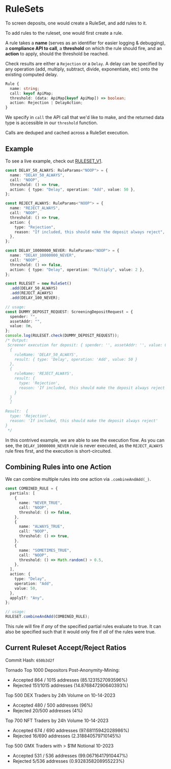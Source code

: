 # RuleSets

To screen deposits, one would create a RuleSet, and add rules to it.

To add rules to the ruleset, one would first create a rule.

A rule takes a **name** (serves as an identifier for easier logging & debugging), a **compliance API to call**, a **threshold** on which the rule should fire, and an **action** to apply, should the threshold be reached.

Check results are either a `Rejection` or a `Delay`. A delay can be specified by any operation (add, multiply, subtract, divide, exponentiate, etc) onto the existing computed delay.

```typescript
Rule {
  name: string;
  call: keyof ApiMap;
  threshold: (data: ApiMap[keyof ApiMap]) => boolean;
  action: Rejection | DelayAction;
}
```

We specify in `call` the API call that we'd like to make, and the returned data type is accessible in our `threshold` function.

Calls are deduped and cached across a RuleSet execution.

## Example

To see a live example, check out [RULESET_V1](./v1/RULESET_V1.ts).

```typescript
const DELAY_50_ALWAYS: RuleParams<"NOOP"> = {
  name: "DELAY_50_ALWAYS",
  call: "NOOP",
  threshold: () => true,
  action: { type: "Delay", operation: "Add", value: 50 },
};

const REJECT_ALWAYS: RuleParams<"NOOP"> = {
  name: "REJECT_ALWAYS",
  call: "NOOP",
  threshold: () => true,
  action: {
    type: "Rejection",
    reason: "If included, this should make the deposit always reject",
  },
};

const DELAY_10000000_NEVER: RuleParams<"NOOP"> = {
  name: "DELAY_10000000_NEVER",
  call: "NOOP",
  threshold: () => false,
  action: { type: "Delay", operation: "Multiply", value: 2 },
};

const RULESET = new RuleSet()
  .add(DELAY_50_ALWAYS)
  .add(REJECT_ALWAYS)
  .add(DELAY_100_NEVER);

// usage:
const DUMMY_DEPOSIT_REQUEST: ScreeningDepositRequest = {
  spender: "",
  assetAddr: "",
  value: 0n,
};
console.log(RULESET.check(DUMMY_DEPOSIT_REQUEST));
/* Output:
 Screener execution for deposit: { spender: '', assetAddr: '', value: 0n } [
  {
    ruleName: 'DELAY_50_ALWAYS',
    result: { type: 'Delay', operation: 'Add', value: 50 }
  },
  {
    ruleName: 'REJECT_ALWAYS',
    result: {
      type: 'Rejection',
      reason: 'If included, this should make the deposit always reject'
    }
  }
  ]

Result:  {
  type: 'Rejection',
  reason: 'If included, this should make the deposit always reject'
}
 */
```

In this contrived example, we are able to see the execution flow. As you can see, the `DELAY_10000000_NEVER` rule is never executed, as the `REJECT_ALWAYS` rule fires first, and the execution is short-circuited.

## Combining Rules into one Action

We can combine multiple rules into one action via `.combineAndAdd(_)`.

```typescript
const COMBINED_RULE = {
  partials: [
    {
      name: "NEVER_TRUE",
      call: "NOOP",
      threshold: () => false,
    },
    {
      name: "ALWAYS_TRUE",
      call: "NOOP",
      threshold: () => true,
    },
    {
      name: "SOMETIMES_TRUE",
      call: "NOOP",
      threshold: () => Math.random() > 0.5,
    },
  ],
  action: {
    type: "Delay",
    operation: "Add",
    value: 50,
  },
  applyIf: "Any",
};

// usage:
RULESET.combineAndAdd(COMBINED_RULE);
```

This rule will fire if _any_ of the specified partial rules evaluate to true. It can also be specified such that it would only fire if _all_ of the rules were true.

## Current Ruleset Accept/Reject Ratios

Commit Hash: `650b3d2f`

Tornado Top 1000 Depositors Post-Anonymity-Mining:

- Accepted 864 / 1015 addresses (85.1231527093596%)
- Rejected 151/1015 addresses (14.876847290640393%)

Top 500 DEX Traders by 24h Volume on 10-14-2023

- Accepted 480 / 500 addresses (96%)
- Rejected 20/500 addresses (4%)

Top 700 NFT Traders by 24h Volume 10-14-2023

- Accepted 674 / 690 addresses (97.68115942028986%)
- Rejected 16/690 addresses (2.318840579710145%)

Top 500 GMX Traders with > $1M Notional 10-2023

- Accepted 531 / 536 addresses (99.06716417910447%)
- Rejected 5/536 addresses (0.9328358208955223%)
